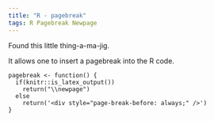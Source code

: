 ```yaml
---
title: "R - pagebreak"
tags: R Pagebreak Newpage
---
```


Found this little thing-a-ma-jig.

It allows one to insert a pagebreak into the R code.

```
pagebreak <- function() {
  if(knitr::is_latex_output())
    return("\\newpage")
  else
    return('<div style="page-break-before: always;" />')
}
```

 
